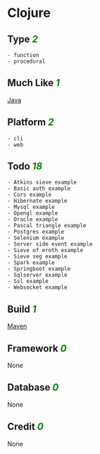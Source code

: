 # Clojure

## Type <i style='color:green;'>2</i>
	- function
	- procedural
## Much Like <i style='color:green;'>1</i>
[Java](JAVA.md)
## Platform <i style='color:green;'>2</i>
	- cli
	- web
## Todo <i style='color:green;'>18</i>
	- Atkins sieve example
	- Basic auth example
	- Cors example
	- Hibernate example
	- Mysql example
	- Opengl example
	- Oracle example
	- Pascal triangle example
	- Postgres example
	- Selenium example
	- Server side event example
	- Sieve of eroth example
	- Sieve seg example
	- Spark example
	- Springboot example
	- Sqlserver example
	- Ssl example
	- Websocket example
## Build <i style='color:green;'>1</i>
[Maven](https://github.com/bearddan2000?tab=repositories&q=clojure+maven&type=&language=&sort=)
## Framework <i style='color:green;'>0</i>
None
## Database <i style='color:green;'>0</i>
None
## Credit <i style='color:green;'>0</i>
None